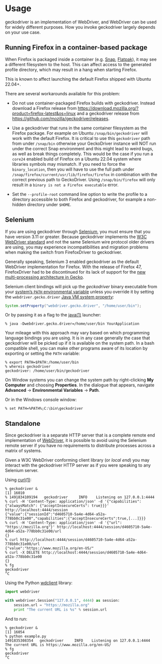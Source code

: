 # Usage

geckodriver is an implementation of WebDriver, and WebDriver can
be used for widely different purposes.  How you invoke geckodriver
largely depends on your use case.

## Running Firefox in a container-based package

When Firefox is packaged inside a container (e.g. [Snap], [Flatpak]), it may
see a different filesystem to the host. This can affect access to the generated
profile directory, which may result in a hang when starting Firefox.

This is known to affect launching the default Firefox shipped with Ubuntu 22.04+.

There are several workarounds available for this problem:

- Do not use container-packaged Firefox builds with geckodriver. Instead
download a Firefox release from <https://download.mozilla.org/?product=firefox-latest&os=linux>
and a geckodriver release from <https://github.com/mozilla/geckodriver/releases>.

- Use a geckodriver that runs in the same container filesystem as the Firefox
package. For example on Ubuntu `/snap/bin/geckodriver` will work with the
default Firefox. It is critical to use this `geckodriver` path from under
`/snap/bin` otherwise your GeckoDriver instance will NOT run under the correct
Snap environment and this might lead to weird bugs, as well as break things
completely. This would be the case if you run a `core24` enabled build of
Firefox on a Ubuntu 22.04 system where libraries symbols may mismatch. If you
need to force the `binary_location`, then you will have to use the full path
under `/snap/firefox/current/usr/lib/firefox/firefox` in combination with the
correct previous path to GeckoDriver. Using `/snap/bin/firefox` will only
result in a `binary is not a Firefox executable` error.

- Set the `--profile-root` command line option to write the profile to a
directory accessible to both Firefox and geckodriver, for example a non-hidden
directory under `$HOME`.

[Flatpak]: https://flatpak.org/
[Snap]: https://ubuntu.com/core/services/guide/snaps-intro

## Selenium

If you are using geckodriver through [Selenium], you must ensure that
you have version 3.11 or greater.  Because geckodriver implements the
[W3C WebDriver standard][WebDriver] and not the same Selenium wire
protocol older drivers are using, you may experience incompatibilities
and migration problems when making the switch from FirefoxDriver to
geckodriver.

Generally speaking, Selenium 3 enabled geckodriver as the default
WebDriver implementation for Firefox.  With the release of Firefox 47,
FirefoxDriver had to be discontinued for its lack of support for the
[new multi-processing architecture in Gecko][e10s].

Selenium client bindings will pick up the _geckodriver_ binary executable
from your [system’s `PATH` environmental variable][PATH] unless you
override it by setting the `webdriver.gecko.driver` [Java VM system
property]:

```java
System.setProperty("webdriver.gecko.driver", "/home/user/bin");
```

Or by passing it as a flag to the [java(1)] launcher:

```shell
% java -Dwebdriver.gecko.driver=/home/user/bin YourApplication
```

Your mileage with this approach may vary based on which programming
language bindings you are using.  It is in any case generally the case
that geckodriver will be picked up if it is available on the system path.
In a bash compatible shell, you can make other programs aware of its
location by exporting or setting the `PATH` variable:

```shell
% export PATH=$PATH:/home/user/bin
% whereis geckodriver
geckodriver: /home/user/bin/geckodriver
```

On Window systems you can change the system path by right-clicking **My
Computer** and choosing **Properties**.  In the dialogue that appears,
navigate **Advanced** → **Environmental Variables** → **Path**.

Or in the Windows console window:

```shell
% set PATH=%PATH%;C:\bin\geckodriver
```

## Standalone

Since geckodriver is a separate HTTP server that is a complete remote end
implementation of [WebDriver], it is possible to avoid using the Selenium
remote server if you have no requirements to distribute processes across
a matrix of systems.

Given a W3C WebDriver conforming client library (or _local end_) you
may interact with the geckodriver HTTP server as if you were speaking
to any Selenium server.

Using [curl(1)]:

```shell
% geckodriver &
[1] 16010
% 1491834109194   geckodriver     INFO    Listening on 127.0.0.1:4444
% curl -H 'Content-Type: application/json' -d '{"capabilities": {"alwaysMatch": {"acceptInsecureCerts": true}}}' http://localhost:4444/session
{"value":{"sessionId":"d4605710-5a4e-4d64-a52a-778bb0c31e00","capabilities":{"acceptInsecureCerts":true,[...]}}}
% curl -H 'Content-Type: application/json' -d '{"url": "https://mozilla.org"}' http://localhost:4444/session/d4605710-5a4e-4d64-a52a-778bb0c31e00/url
{}
% curl http://localhost:4444/session/d4605710-5a4e-4d64-a52a-778bb0c31e00/url
{"value":"https://www.mozilla.org/en-US/"
% curl -X DELETE http://localhost:4444/session/d4605710-5a4e-4d64-a52a-778bb0c31e00
{}
% fg
geckodriver
^C
```

Using the Python [wdclient] library:

```python
import webdriver

with webdriver.Session("127.0.0.1", 4444) as session:
    session.url = "https://mozilla.org"
    print "The current URL is %s" % session.url
```

And to run:

```shell
% geckodriver &
[1] 16054
% python example.py
1491835308354   geckodriver     INFO    Listening on 127.0.0.1:4444
The current URL is https://www.mozilla.org/en-US/
% fg
geckodriver
^C
```

[Selenium]: http://seleniumhq.org/
[e10s]: https://developer.mozilla.org/en-US/Firefox/Multiprocess_Firefox
[PATH]: https://en.wikipedia.org/wiki/PATH_(variable)
[Java VM system property]: http://docs.oracle.com/javase/tutorial/essential/environment/sysprop.html
[java(1)]: http://www.manpagez.com/man/1/java/
[WebDriver]: https://w3c.github.io/webdriver/
[curl(1)]: http://www.manpagez.com/man/1/curl/
[wdclient]: https://github.com/web-platform-tests/wpt/tree/master/tools/webdriver
